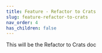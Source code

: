 ```yaml
---
title: Feature - Refactor to Crats
slug: feature-refactor-to-crats
nav_order: 4
has_children: false
---
```


This will be the Refactor to Crats doc
